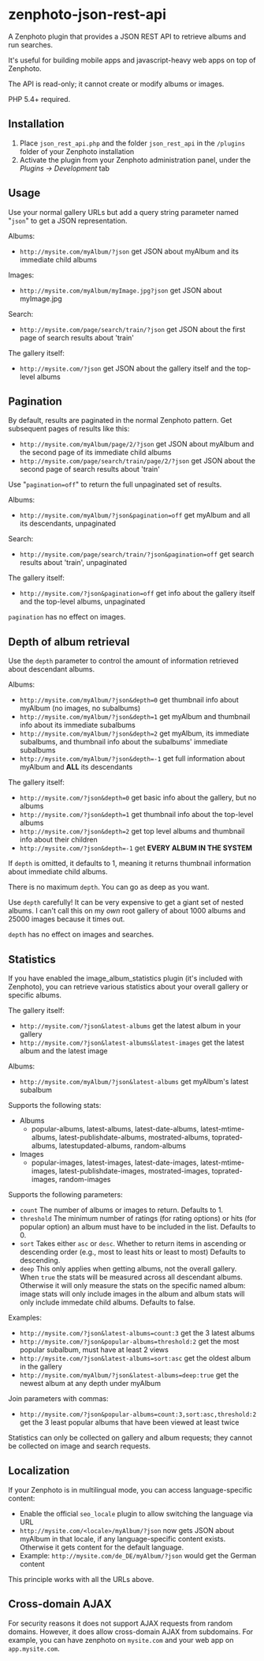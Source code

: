 zenphoto-json-rest-api
=================================

A Zenphoto plugin that provides a JSON REST API to retrieve albums and run searches. 

It's useful for building mobile apps and javascript-heavy web apps on top of Zenphoto.

The API is read-only; it cannot create or modify albums or images.

PHP 5.4+ required.

## Installation
1. Place `json_rest_api.php` and the folder `json_rest_api` in the `/plugins` folder of your Zenphoto installation
2. Activate the plugin from your Zenphoto administration panel, under the *Plugins -> Development* tab
    
## Usage
Use your normal gallery URLs but add a query string parameter named "`json`" to get a JSON representation.

Albums:
* `http://mysite.com/myAlbum/?json` get JSON about myAlbum and its immediate child albums

Images:
* `http://mysite.com/myAlbum/myImage.jpg?json` get JSON about myImage.jpg

Search:
* `http://mysite.com/page/search/train/?json` get JSON about the first page of search results about 'train'

The gallery itself:
* `http://mysite.com/?json` get JSON about the gallery itself and the top-level albums

## Pagination
By default, results are paginated in the normal Zenphoto pattern.  Get subsequent pages of results like this:
* `http://mysite.com/myAlbum/page/2/?json` get JSON about myAlbum and the second page of its immediate child albums
* `http://mysite.com/page/search/train/page/2/?json` get JSON about the second page of search results about 'train'

Use "`pagination=off`" to return the full unpaginated set of results.

Albums:
* `http://mysite.com/myAlbum/?json&pagination=off` get myAlbum and all its descendants, unpaginated

Search:
* `http://mysite.com/page/search/train/?json&pagination=off` get search results about 'train', unpaginated

The gallery itself:
* `http://mysite.com/?json&pagination=off` get info about the gallery itself and the top-level albums, unpaginated

`pagination` has no effect on images.

## Depth of album retrieval
Use the `depth` parameter to control the amount of information retrieved about descendant albums.  

Albums:
* `http://mysite.com/myAlbum/?json&depth=0` get thumbnail info about myAlbum (no images, no subalbums)
* `http://mysite.com/myAlbum/?json&depth=1` get myAlbum and thumbnail info about its immediate subalbums
* `http://mysite.com/myAlbum/?json&depth=2` get myAlbum, its immediate subalbums, and thumbnail info about the subalbums' immediate subalbums
* `http://mysite.com/myAlbum/?json&depth=-1` get full information about myAlbum and **ALL** its descendants

The gallery itself:
* `http://mysite.com/?json&depth=0` get basic info about the gallery, but no albums
* `http://mysite.com/?json&depth=1` get thumbnail info about the top-level albums
* `http://mysite.com/?json&depth=2` get top level albums and thumbnail info about their children
* `http://mysite.com/?json&depth=-1` get **EVERY ALBUM IN THE SYSTEM**

If `depth` is omitted, it defaults to 1, meaning it returns thumbnail information about immediate child albums.

There is no maximum `depth`.  You can go as deep as you want.

Use `depth` carefully!  It can be very expensive to get a giant set of nested albums.  I can't call this on my *own* root gallery of about 1000 albums and 25000 images because it times out.

`depth` has no effect on images and searches.

## Statistics
If you have enabled the image_album_statistics plugin (it's included with Zenphoto), you can retrieve various statistics about your overall gallery or specific albums.

The gallery itself:
* `http://mysite.com/?json&latest-albums` get the latest album in your gallery
* `http://mysite.com/?json&latest-albums&latest-images` get the latest album and the latest image

Albums:
* `http://mysite.com/myAlbum/?json&latest-albums` get myAlbum's latest subalbum

Supports the following stats:
* Albums
  * popular-albums, latest-albums, latest-date-albums, latest-mtime-albums, latest-publishdate-albums, mostrated-albums, toprated-albums, latestupdated-albums, random-albums
* Images
  * popular-images, latest-images, latest-date-images, latest-mtime-images, latest-publishdate-images, mostrated-images, toprated-images, random-images

Supports the following parameters:
* `count` The number of albums or images to return.  Defaults to 1.
* `threshold` The minimum number of ratings (for rating options) or hits (for popular option) an album must have to be included in the list. Defaults to 0.
* `sort` Takes either `asc` or `desc`.  Whether to return items in ascending or descending order (e.g., most to least hits or least to most)  Defaults to descending.
* `deep` This only applies when getting albums, not the overall gallery.  When `true` the stats will be measured across all descendant albums.  Otherwise it will only measure the stats on the specific named album: image stats will only include images in the album and album stats will only include immedate child albums.  Defaults to false.

Examples:
* `http://mysite.com/?json&latest-albums=count:3` get the 3 latest albums
* `http://mysite.com/?json&popular-albums=threshold:2` get the most popular subalbum, must have at least 2 views
* `http://mysite.com/?json&latest-albums=sort:asc` get the oldest album in the gallery
* `http://mysite.com/myAlbum/?json&latest-albums=deep:true` get the newest album at any depth under myAlbum

Join parameters with commas:
* `http://mysite.com/?json&popular-albums=count:3,sort:asc,threshold:2` get the 3 least popular albums that have been viewed at least twice 

Statistics can only be collected on gallery and album requests; they cannot be collected on image and search requests.

## Localization
If your Zenphoto is in multilingual mode, you can access language-specific content:
* Enable the official `seo_locale` plugin to allow switching the language via URL
* `http://mysite.com/<locale>/myAlbum/?json` now gets JSON about myAlbum in that locale, if any language-specific content exists.  Otherwise it gets content for the default language.
* Example: `http://mysite.com/de_DE/myAlbum/?json` would get the German content

This principle works with all the URLs above.

## Cross-domain AJAX
For security reasons it does not support AJAX requests from random domains. However, it does allow cross-domain AJAX from subdomains.   For example, you can have zenphoto on `mysite.com` and your web app on `app.mysite.com`.
